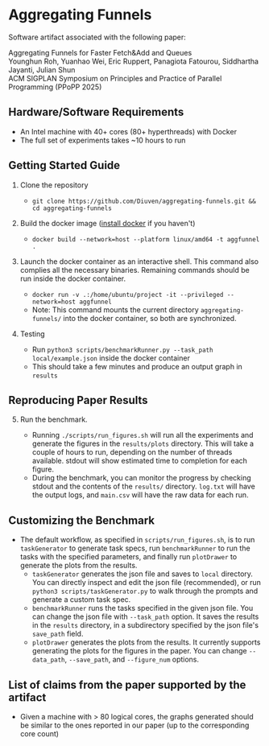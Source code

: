 # Aggregating Funnels

Software artifact associated with the following paper:

Aggregating Funnels for Faster Fetch&Add and Queues\
Younghun Roh, Yuanhao Wei, Eric Ruppert, Panagiota Fatourou, Siddhartha Jayanti, Julian Shun \
ACM SIGPLAN Symposium on Principles and Practice of Parallel Programming (PPoPP 2025)

## Hardware/Software Requirements

- An Intel machine with 40+ cores (80+ hyperthreads) with Docker
- The full set of experiments takes ~10 hours to run

## Getting Started Guide

1. Clone the repository

   - `git clone https://github.com/Diuven/aggregating-funnels.git && cd aggregating-funnels`

2. Build the docker image ([install docker](https://docs.docker.com/engine/install/) if you haven't)

   - `docker build --network=host --platform linux/amd64 -t aggfunnel .`

3. Launch the docker container as an interactive shell. This command also complies all the necessary binaries. Remaining commands should be run inside the docker container.

   - `docker run -v .:/home/ubuntu/project -it --privileged --network=host aggfunnel`
   - Note: This command mounts the current directory `aggregating-funnels/` into the docker container, so both are synchronized.

4. Testing
   - Run `python3 scripts/benchmarkRunner.py --task_path local/example.json` inside the docker container
   - This should take a few minutes and produce an output graph in `results`

## Reproducing Paper Results

5. Run the benchmark.

   - Running `./scripts/run_figures.sh` will run all the experiments and generate the figures in the `results/plots` directory. This will take a couple of hours to run, depending on the number of threads available. stdout will show estimated time to completion for each figure.
   - During the benchmark, you can monitor the progress by checking stdout and the contents of the `results/` directory. `log.txt` will have the output logs, and `main.csv` will have the raw data for each run.

## Customizing the Benchmark

- The default workflow, as specified in `scripts/run_figures.sh`, is to run `taskGenerator` to generate task specs, run `benchmarkRunner` to run the tasks with the specified parameters, and finally run `plotDrawer` to generate the plots from the results.
  - `taskGenerator` generates the json file and saves to `local` directory. You can directly inspect and edit the json file (recommended), or run `python3 scripts/taskGenerator.py` to walk through the prompts and generate a custom task spec.
  - `benchmarkRunner` runs the tasks specified in the given json file. You can change the json file with `--task_path` option. It saves the results in the `results` directory, in a subdirectory specified by the json file's `save_path` field.
  - `plotDrawer` generates the plots from the results. It currently supports generating the plots for the figures in the paper. You can change `--data_path`, `--save_path`, and `--figure_num` options.

## List of claims from the paper supported by the artifact

- Given a machine with > 80 logical cores, the graphs generated should be similar to the ones reported in our paper (up to the corresponding core count)

